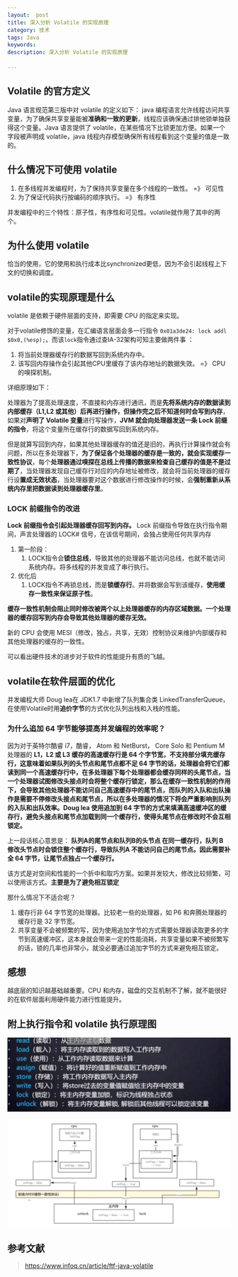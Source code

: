 ```yaml
---
layout:  post
title: 深入分析 Volatile 的实现原理
category: 技术
tags: Java
keywords: 
description: 深入分析 Volatile 的实现原理

---
```


## Volatile 的官方定义

Java 语言规范第三版中对 volatile 的定义如下： java 编程语言允许线程访问共享变量，为了确保共享变量能被**准确和一致的更新**，线程应该确保通过排他锁单独获得这个变量。Java 语言提供了 volatile，在某些情况下比锁更加方便。如果一个字段被声明成 volatile，java 线程内存模型确保所有线程看到这个变量的值是一致的。

## 什么情况下可使用 volatile

1. 在多线程并发编程时，为了保持共享变量在多个线程的一致性。 =》 可见性
2. 为了保证代码执行按编码的顺序执行。  =》 有序性

并发编程中的三个特性：原子性，有序性和可见性。volatile就作用了其中的两个。

## 为什么使用 volatile

恰当的使用，它的使用和执行成本比synchronized更低，因为不会引起线程上下文的切换和调度。

## volatile的实现原理是什么

volatile 是依赖于硬件层面的支持，即需要 CPU 的指定来实现。

对于volatile修饰的变量，在汇编语言层面会多一行指令 `0x01a3de24: lock addl $0x0,(%esp);`。而该`lock`指令通过查IA-32架构可知主要做两件事 ：
1. 将当前处理器缓存行的数据写回到系统内存中。
2. 该写回内存操作会引起其他CPU里缓存了该内存地址的数据失效。 =》 CPU 的嗅探机制。

详细原理如下：

处理器为了提高处理速度，不直接和内存进行通讯，而是**先将系统内存的数据读到内部缓存（L1,L2 或其他）后再进行操作，但操作完之后不知道何时会写到内存**，如果对**声明了 Volatile 变量**进行写操作，**JVM 就会向处理器发送一条 Lock 前缀的指令**，将这个变量所在缓存行的数据写回到系统内存。

但是就算写回到内存，如果其他处理器缓存的值还是旧的，再执行计算操作就会有问题，所以在多处理器下，**为了保证各个处理器的缓存是一致的，就会实现缓存一致性协议**，每个**处理器通过嗅探在总线上传播的数据来检查自己缓存的值是不是过期了**，当处理器发现自己缓存行对应的内存地址被修改，就会将当前处理器的缓存行设**置成无效状态**，当处理器要对这个数据进行修改操作的时候，会**强制重新从系统内存里把数据读到处理器缓存里**。

### LOCK 前缀指令的改进

**Lock 前缀指令会引起处理器缓存回写到内存。** Lock 前缀指令导致在执行指令期间，声言处理器的 LOCK# 信号，在该信号期间，会独占使用任何共享内存

1. 第一阶段：
   1. LOCK指令会**锁住总线**，导致其他的处理器不能访问总线，也就不能访问系统内存。将多线程的并发变成了串行执行。
2. 优化后
   1. LOCK指令不再锁总线，而是**锁缓存行**。并将数据会写到该缓存，**使用缓存一致性来保证原子性**。

**缓存一致性机制会阻止同时修改被两个以上处理器缓存的内存区域数据。一个处理器的缓存回写到内存会导致其他处理器的缓存无效。**

新的 CPU 会使用 MESI（修改，独占，共享，无效）控制协议来维护内部缓存和其他处理器的缓存的一致性。

可以看出硬件技术的进步对于软件的性能提升有质的飞越。

## volatile在软件层面的优化

并发编程大师 Doug lea在 JDK1.7 中新增了队列集合类 LinkedTransferQueue，在使用Volatile时用**追价字节**的方式优化队列出栈和入栈的性能。

### 为什么追加 64 字节能够提高并发编程的效率呢？


因为对于英特尔酷睿 i7，酷睿， Atom 和 NetBurst， Core Solo 和 Pentium M 处理器的 **L1，L2 或 L3 缓存的高速缓存行是 64 个字节宽，不支持部分填充缓存行，这意味着如果队列的头节点和尾节点都不足 64 字节的话，处理器会将它们都读到同一个高速缓存行中，在多处理器下每个处理器都会缓存同样的头尾节点，当一个处理器试图修改头接点时会将整个缓存行锁定，那么在缓存一致性机制的作用下，会导致其他处理器不能访问自己高速缓存中的尾节点，而队列的入队和出队操作是需要不停修改头接点和尾节点，所以在多处理器的情况下将会严重影响到队列的入队和出队效率。Doug lea 使用追加到 64 字节的方式来填满高速缓冲区的缓存行，避免头接点和尾节点加载到同一个缓存行，使得头尾节点在修改时不会互相锁定。**  

上一段话核心意思是： **队列A的尾节点和队列B的头节点 在同一缓存行，队列 B 修改头节点时会锁住整个缓存行，导致队列A 不能访问自己的尾节点。因此需要补全 64 字节，让尾节点独占一个缓存行。**



该方式是对空间和性能的一个折中和取巧方案。如果并发较大，修改比较频繁，可以使用该方式。**主要是为了避免相互锁定**

那什么情况下不适合呢？
1. 缓存行非 64 字节宽的处理器。比较老一些的处理器，如 P6 和奔腾处理器的缓存行是 32 字节宽。
2. 共享变量不会被频繁的写，因为使用追加字节的方式需要处理器读取更多的字节到高速缓冲区，这本身就会带来一定的性能消耗，共享变量如果不被频繁写的话，锁的几率也非常小，就没必要通过追加字节的方式来避免相互锁定。

## 感想

越底层的知识越基础越重要。CPU 和内存，磁盘的交互机制不了解，就不能很好的在软件层面利用硬件能力进行性能提升。

## 附上执行指令和 volatile 执行原理图

![CPU 的执行指令](//raw.githubusercontent.com/George5814/blog-pic/master/image/java/jmm-atomic-cmd.png)

![volatile 执行原理图](//raw.githubusercontent.com/George5814/blog-pic/master/image/java/volatile-principle.png)


## 参考文献
> https://www.infoq.cn/article/ftf-java-volatile